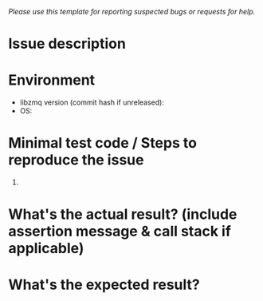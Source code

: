 *Please use this template for reporting suspected bugs or requests for help.*

# Issue description



# Environment

* libzmq version (commit hash if unreleased): 
* OS: 

# Minimal test code / Steps to reproduce the issue

1.  


# What's the actual result? (include assertion message & call stack if applicable)



# What's the expected result?

